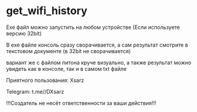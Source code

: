 # get_wifi_history

Exe файл можно запустить на любом устройстве (Если используете версию  32bit)

В exe файле консоль сразу сворачивается, а сам результат смотрите в текстовом документе (в 32bit не сворачивается)

вариант же с файлом питона круче визуально, а также результат можно увидеть как в консоле, так и в самом txt файле

Приятного пользования: Xsarz

Telegram: t.me//DXsarz

!!!Создатель не несёт ответственности за ваши действия!!!
